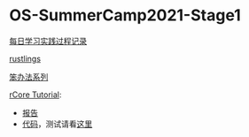 # OS-SummerCamp2021-Stage1

[每日学习实践过程记录](./learning-record)

[rustlings](./rustlings)

[笨办法系列](./the-hard-way)

[rCore Tutorial](https://github.com/rcore-os/rCore-Tutorial-v3):

- [报告](./reports)
- [代码](./os)，测试请看[这里](./os/README.md)
